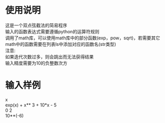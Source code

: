 # 使用说明
这是一个双点弦截法的简易程序  
输入的函数表达式需要遵循python的运算符规则  
调用了math库，可以使用math库中的部分函数(exp，pow，sqrt)，若需要其它math中的函数需要在列表ls中添加对应的函数名(str类型)  
注意:  
如果迭代次数过多，则会跳出而无法获得结果  
输入精度需要为10的负整数次方
# 输入样例
x  
exp(x) + x** 3 + 10*x - 5  
0 2  
10**(-6)
